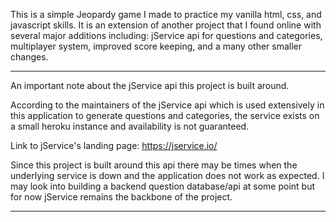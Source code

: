 This is a simple Jeopardy game I made to practice my vanilla html, css, and javascript skills. 
It is an extension of another project that I found online with several major additions including: jService api for questions and categories, multiplayer system, improved score keeping, and a many other smaller changes.

***************************************************************************************************************************************************************************************
An important note about the jService api this project is built around.

According to the maintainers of the jService api which is used extensively in this application to generate questions and categories, the service exists on a small heroku instance and availability is not guaranteed.

Link to jService's landing page: https://jservice.io/

Since this project is built around this api there may be times when the underlying service is down and the application does not work as expected.
I may look into building a backend question database/api at some point but for now jService remains the backbone of the project.
***************************************************************************************************************************************************************************************